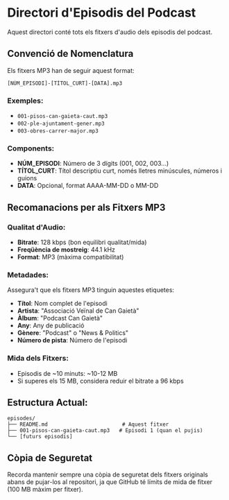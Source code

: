 # Directori d'Episodis del Podcast

Aquest directori conté tots els fitxers d'audio dels episodis del podcast.

## Convenció de Nomenclatura

Els fitxers MP3 han de seguir aquest format:

```
[NÚM_EPISODI]-[TÍTOL_CURT]-[DATA].mp3
```

### Exemples:
- `001-pisos-can-gaieta-caut.mp3`
- `002-ple-ajuntament-gener.mp3`
- `003-obres-carrer-major.mp3`

### Components:
- **NÚM_EPISODI**: Número de 3 dígits (001, 002, 003...)
- **TÍTOL_CURT**: Títol descriptiu curt, només lletres minúscules, números i guions
- **DATA**: Opcional, format AAAA-MM-DD o MM-DD

## Recomanacions per als Fitxers MP3

### Qualitat d'Audio:
- **Bitrate**: 128 kbps (bon equilibri qualitat/mida)
- **Freqüència de mostreig**: 44.1 kHz
- **Format**: MP3 (màxima compatibilitat)

### Metadades:
Assegura't que els fitxers MP3 tinguin aquestes etiquetes:
- **Títol**: Nom complet de l'episodi
- **Artista**: "Associació Veïnal de Can Gaietà"
- **Àlbum**: "Podcast Can Gaietà"
- **Any**: Any de publicació
- **Gènere**: "Podcast" o "News & Politics"
- **Número de pista**: Número de l'episodi

### Mida dels Fitxers:
- Episodis de ~10 minuts: ~10-12 MB
- Si superes els 15 MB, considera reduir el bitrate a 96 kbps

## Estructura Actual:

```
episodes/
├── README.md                        # Aquest fitxer
├── 001-pisos-can-gaieta-caut.mp3   # Episodi 1 (quan el pujis)
└── [futurs episodis]
```

## Còpia de Seguretat

Recorda mantenir sempre una còpia de seguretat dels fitxers originals abans de pujar-los al repositori, ja que GitHub té límits de mida de fitxer (100 MB màxim per fitxer).